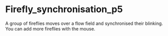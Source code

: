 # Firefly_synchronisation_p5
A group of fireflies moves over a flow field and synchronised their blinking. You can add more fireflies with the mouse.
